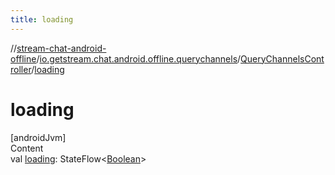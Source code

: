 ```yaml
---
title: loading
---
```

//[stream-chat-android-offline](../../../index.md)/[io.getstream.chat.android.offline.querychannels](../index.md)/[QueryChannelsController](index.md)/[loading](loading.md)



# loading  
[androidJvm]  
Content  
val [loading](loading.md): StateFlow&lt;[Boolean](https://kotlinlang.org/api/latest/jvm/stdlib/kotlin/-boolean/index.html)&gt;  



